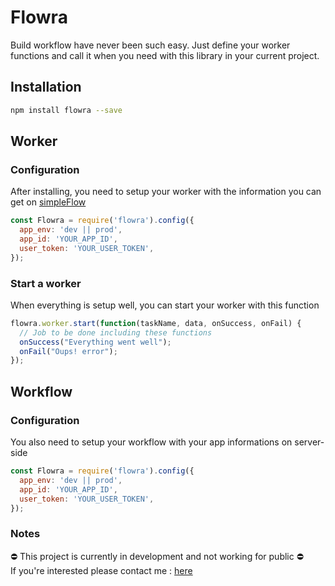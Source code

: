 # Flowra

Build workflow have never been such easy. Just define your worker functions and call it when you need with this library in your current project.

## Installation

```bash
npm install flowra --save
```
## Worker

### Configuration

After installing, you need to setup your worker with the information you can get on [simpleFlow](http://simpleflow.io)
```js
const Flowra = require('flowra').config({
  app_env: 'dev || prod',
  app_id: 'YOUR_APP_ID',
  user_token: 'YOUR_USER_TOKEN',
});
```
### Start a worker

When everything is setup well, you can start your worker with this function
```js
flowra.worker.start(function(taskName, data, onSuccess, onFail) {
  // Job to be done including these functions
  onSuccess("Everything went well");
  onFail("Oups! error");
});
```


## Workflow

### Configuration

You also need to setup your workflow with your app informations on server-side
```js
const Flowra = require('flowra').config({
  app_env: 'dev || prod',
  app_id: 'YOUR_APP_ID',
  user_token: 'YOUR_USER_TOKEN',
});
```

### Notes

⛔️  This project is currently in development and not working for public ⛔️  
If you're interested please contact me : [here](mailto:louis@thefamily.co?Subject=Project%20Flowra%20Questions)
